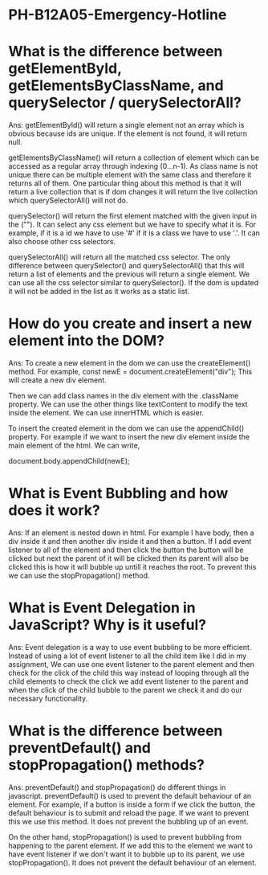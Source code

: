 # PH-B12A05-Emergency-Hotline

# What is the difference between getElementById, getElementsByClassName, and querySelector / querySelectorAll?

Ans: getElementById() will return a single element not an array which is obvious because ids are unique. If the element is not found, it will return null.

getElementsByClassName() will return a collection of element which can be accessed as a regular array through indexing (0...n-1). As class name is not unique there can be multiple element with the same class and therefore it returns all of them. One particular thing about this method is that it will return a live collection that is if dom changes it will return the live collection which querySelectorAll() will not do.

querySelector() will return the first element matched with the given input in the (""). It can select any css element but we have to specify what it is. For example, if it is a id we have to use '#' if it is a class we have to use '.'. It can also choose other css selectors.

querySelectorAll() will return all the matched css selector. The only difference between querySelector() and querySelectorAll() that this will return a list of elements and the previous will return a single element. We can use all the css selector similar to querySelector(). If the dom is updated it will not be added in the list as it works as a static list.

# How do you create and insert a new element into the DOM?

Ans: To create a new element in the dom we can use the createElement() method. For example,
const newE = document.createElement("div");
This will create a new div element.

Then we can add class names in the div element with the .className property. We can use the other things like textContent to modify the text inside the element. We can use innerHTML which is easier.

To insert the created element in the dom we can use the appendChild() property. For example if we want to insert the new div element inside the main element of the html. We can write,

document.body.appendChild(newE);

# What is Event Bubbling and how does it work?

Ans: If an element is nested down in html. For example I have body, then a div inside it and then another div inside it and then a button. If I add event listener to all of the element and then click the button the button will be clicked but next the parent of it will be clicked then its parent will also be clicked this is how it will bubble up untill it reaches the root. To prevent this we can use the stopPropagation() method.

# What is Event Delegation in JavaScript? Why is it useful?

Ans: Event delegation is a way to use event bubbling to be more efficient. Instead of using a lot of event listener to all the child item like I did in my assignment, We can use one event listener to the parent element and then check for the click of the child this way instead of looping through all the child elements to check the click we add event listener to the parent and when the click of the child bubble to the parent we check it and do our necessary functionality.

# What is the difference between preventDefault() and stopPropagation() methods?

Ans: preventDefault() and stopPropagation() do different things in javascript. preventDefault() is used to prevent the default behaviour of an element. For example, if a button is inside a form if we click the button, the default behaviour is to submit and reload the page. If we want to prevent this we use this method. It does not prevent the bubbling up of an event.

On the other hand, stopPropagation() is used to prevent bubbling from happening to the parent element. If we add this to the element we want to have event listener if we don't want it to bubble up to its parent, we use stopPropagation(). It does not prevent the default behaviour of an element.
